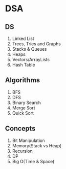 # DSA

## DS

1. Linked List
2. Trees, Tries and Graphs
3. Stacks & Queues
4. Heaps
5. Vectors/ArrayLists
6. Hash Table

## Algorithms

1. BFS
2. DFS
3. Binary Search
4. Merge Sort
5. Quick Sort

## Concepts

1. Bit Manipulation
2. Memory(Stack vs Heap)
3. Recursion
4. DP
5. Big O(Time & Space)

